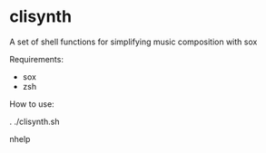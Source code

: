 # clisynth
A set of shell functions for simplifying music composition with sox

Requirements:
- sox
- zsh

How to use:

 . ./clisynth.sh

 nhelp

